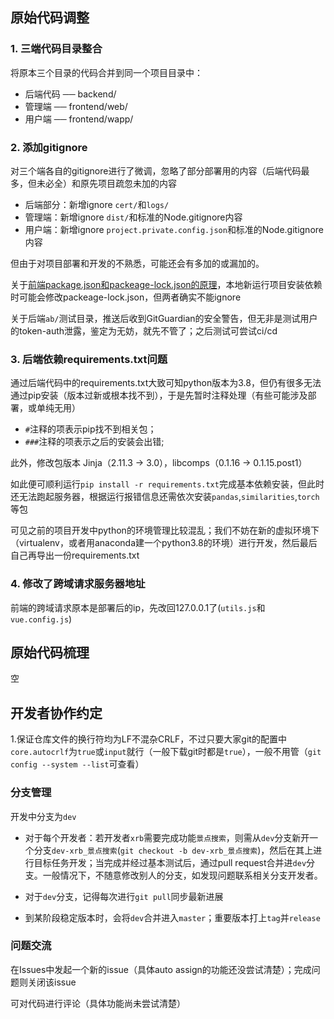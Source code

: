 ## 原始代码调整
### 1. 三端代码目录整合
将原本三个目录的代码合并到同一个项目目录中：
- 后端代码 ── backend/
- 管理端 ── frontend/web/
- 用户端 ── frontend/wapp/

### 2. 添加gitignore
对三个端各自的gitignore进行了微调，忽略了部分部署用的内容（后端代码最多，但未必全）和原先项目疏忽未加的内容
- 后端部分：新增ignore `cert/`和`logs/`
- 管理端：新增ignore `dist/`和标准的Node.gitignore内容
- 用户端：新增ignore `project.private.config.json`和标准的Node.gitignore内容

但由于对项目部署和开发的不熟悉，可能还会有多加的或漏加的。

关于[前端package.json和packeage-lock.json的原理](https://www.cnblogs.com/yalong/p/15013880.html)，本地新运行项目安装依赖时可能会修改packeage-lock.json，但两者确实不能ignore

关于后端`ab/`测试目录，推送后收到GitGuardian的安全警告，但无非是测试用户的token-auth泄露，鉴定为无妨，就先不管了；之后测试可尝试ci/cd

### 3. 后端依赖requirements.txt问题
通过后端代码中的requirements.txt大致可知python版本为3.8，但仍有很多无法通过pip安装（版本过新或根本找不到），于是先暂时注释处理（有些可能涉及部署，或单纯无用）

- `#`注释的项表示pip找不到相关包；
- `###`注释的项表示之后的安装会出错;

此外，修改包版本 Jinja（2.11.3 -> 3.0），libcomps（0.1.16 -> 0.1.15.post1）

如此便可顺利运行`pip install -r requirements.txt`完成基本依赖安装，但此时还无法跑起服务器，根据运行报错信息还需依次安装`pandas`,`similarities`,`torch`等包

可见之前的项目开发中python的环境管理比较混乱；我们不妨在新的虚拟环境下（virtualenv，或者用anaconda建一个python3.8的环境）进行开发，然后最后自己再导出一份requirements.txt

### 4. 修改了跨域请求服务器地址
前端的跨域请求原本是部署后的ip，先改回127.0.0.1了(`utils.js`和`vue.config.js`)


## 原始代码梳理

空

## 开发者协作约定

1.保证仓库文件的换行符均为LF不混杂CRLF，不过只要大家git的配置中`core.autocrlf`为`true`或`input`就行（一般下载git时都是`true`），一般不用管（`git config --system --list`可查看）

### 分支管理
开发中分支为`dev`

- 对于每个开发者：若开发者`xrb`需要完成功能`景点搜索`，则需从`dev`分支新开一个分支`dev-xrb_景点搜索`(`git checkout -b dev-xrb_景点搜索`)，然后在其上进行目标任务开发；当完成并经过基本测试后，通过pull request合并进`dev`分支。一般情况下，不随意修改别人的分支，如发现问题联系相关分支开发者。

- 对于`dev`分支，记得每次进行`git pull`同步最新进展

- 到某阶段稳定版本时，会将`dev`合并进入`master`；重要版本打上`tag`并`release`

### 问题交流
在Issues中发起一个新的issue（具体auto assign的功能还没尝试清楚）；完成问题则关闭该issue

可对代码进行评论（具体功能尚未尝试清楚）